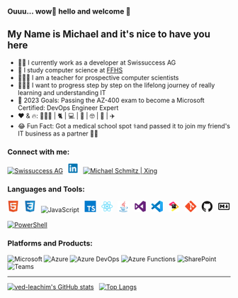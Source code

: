 ### Ouuu... wow🐉 hello and welcome 🙏

## My Name is Michael and it's nice to have you here

- 👨‍💻 I currently work as a developer at Swissuccess AG
- 📜 I study computer science at [FFHS](https://www.ffhs.ch/en/degree-programmes/bachelor/informatik)
- 👨🏻‍🏫 I am a teacher for prospective computer scientists
- 🚶🏻‍♂️ I want to progress step by step on the lifelong journey of really learning and understanding IT
- 🥅 2023 Goals: Passing the AZ-400 exam to become a Microsoft Certified: DevOps Engineer Expert
- ❤️ & 🔥: 👨‍👩‍👧 | 🐈 | 💻 | 💪 | 🤓 | 🎿 | ✈️
- 😂 Fun Fact: Got a medical school spot ⚕️and passed it to join my friend's IT business as a partner 👨‍💼

### Connect with me:

[<img float="left" alt="Swissuccess AG" width="22px" src="https://www.swissuccess.ch/wp-content/uploads/2020/05/swissuccess_rgb_resized_137_109.png" />](https://www.swissuccess.ch/)&nbsp;&nbsp;
[<img float="left" alt="Michael Schmitz | LinkedIn" width="22px" src="https://raw.githubusercontent.com/devicons/devicon/master/icons/linkedin/linkedin-original.svg"/>](https://www.linkedin.com/in/michael-schmitz-b25b6614a/)&nbsp;&nbsp;
[<img float="left" alt="Michael Schmitz | Xing" width="22px" src="https://camo.githubusercontent.com/559cb0e71b23bcd0b454d3312cb05542efb176a2236a5f6ecc99d478726172da/68747470733a2f2f6564656e742e6769746875622e696f2f537570657254696e7949636f6e732f696d616765732f7376672f78696e672e737667"/>](https://www.xing.com/profile/Michael_Schmitz425/cv)

### Languages and Tools:

<div>
<img alt="HTML 5" width="26px" src="https://raw.githubusercontent.com/devicons/devicon/master/icons/html5/html5-original.svg"/>&nbsp;&nbsp;
<img alt="CSS 3" width="26px" src="https://raw.githubusercontent.com/devicons/devicon/master/icons/css3/css3-original.svg"/>&nbsp;&nbsp;
<img alt="JavaScript" width="26px" src="https://raw.githubusercontent.com/jmnote/z-icons/master/svg/javascript.svg"/>&nbsp;&nbsp;
<img alt="TypeScript" width="26px" src="https://raw.githubusercontent.com/devicons/devicon/master/icons/typescript/typescript-plain.svg"/>&nbsp;&nbsp;
<img alt="React.js" width="26px" src="https://raw.githubusercontent.com/devicons/devicon/master/icons/react/react-original.svg"/>&nbsp;&nbsp;
<img alt="Java" width="26px" src="https://raw.githubusercontent.com/devicons/devicon/master/icons/java/java-original.svg"/>&nbsp;&nbsp;
<img alt="Visual Studio" width="26px" src="https://raw.githubusercontent.com/devicons/devicon/master/icons/visualstudio/visualstudio-plain.svg"/>&nbsp;&nbsp;
<img alt="Visual Studio Code" width="26px" src="https://raw.githubusercontent.com/devicons/devicon/master/icons/vscode/vscode-original.svg"/>&nbsp;&nbsp;
<img alt="JetBrains IDEs" width="26px" src="https://raw.githubusercontent.com/devicons/devicon/master/icons/jetbrains/jetbrains-original.svg"/>&nbsp;&nbsp;
<img alt="Git" width="26px" src="https://raw.githubusercontent.com/devicons/devicon/master/icons/git/git-original.svg"/>&nbsp;&nbsp;
<img alt="GitHub" width="26px" src="https://raw.githubusercontent.com/devicons/devicon/master/icons/github/github-original.svg"/>&nbsp;&nbsp;
<img alt="Markdown" width="26px" src="https://raw.githubusercontent.com/devicons/devicon/master/icons/markdown/markdown-original.svg"/>
</div>
&nbsp;&nbsp;
<div>
<a href="https://github.com/ved-leachim/PowerShell"><img alt="PowerShell" widht="100px" src="https://img.shields.io/badge/powershell-5391FE?style=for-the-badge&logo=powershell&logoColor=white">
</div></a>

### Platforms and Products:

<div>
<img alt="Microsoft" width="108px" src="https://img.shields.io/badge/Microsoft-666666?style=for-the-badge&logo=microsoft&logoColor=white"/>
<img alt="Azure" width="150px" src="https://img.shields.io/badge/microsoft%20azure-0089D6?style=for-the-badge&logo=microsoft-azure&logoColor=white"/>
<img alt="Azure DevOps" width="127px" src="https://img.shields.io/badge/Azure_DevOps-0078D7?style=for-the-badge&logo=azure-devops&logoColor=white"/>
<img alt="Azure Functions" width="146px" src="https://img.shields.io/badge/Azure_Functions-0062AD?style=for-the-badge&logo=azure-functions&logoColor=white"/>
<img alt="SharePoint" width="178px" src="https://img.shields.io/badge/Microsoft_SharePoint-0078D4?style=for-the-badge&logo=microsoft-sharepoint&logoColor=white"/>
<img alt="Teams" width="143px" src="https://img.shields.io/badge/Microsoft_Teams-6264A7?style=for-the-badge&logo=microsoft-teams&logoColor=white"/>
</div>

---

[![ved-leachim's GitHub stats](https://github-readme-stats-git-masterrstaa-rickstaa.vercel.app/api?username=ved-leachim&count_private=true&hide=contribs,issues&show_icons=true&theme=tokyonight)](https://github.com/ved-leachim/github-readme-stats)&nbsp;&nbsp;
[![Top Langs](https://github-readme-stats-git-masterrstaa-rickstaa.vercel.app/api/top-langs/?username=ved-leachim&theme=tokyonight)](https://github.com/ved-leachim/github-readme-stats)
